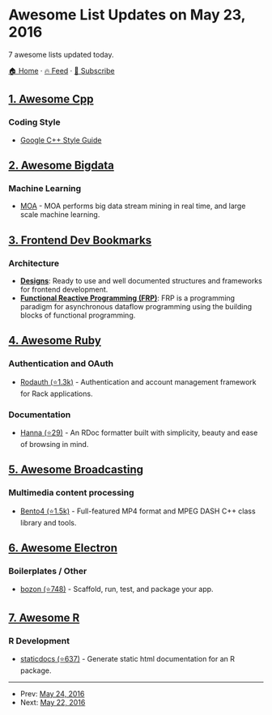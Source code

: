 # Awesome List Updates on May 23, 2016

7 awesome lists updated today.

[🏠 Home](/README.md) · [🔥 Feed](https://test.trackawesomelist.com/feed.xml) · [📮 Subscribe](https://trackawesomelist.us17.list-manage.com/subscribe?u=d2f0117aa829c83a63ec63c2f&id=36a103854c)



## [1. Awesome Cpp](/content/fffaraz/awesome-cpp/README.md)

### Coding Style

*   [Google C++ Style Guide](https://google.github.io/styleguide/cppguide.html)

## [2. Awesome Bigdata](/content/newTendermint/awesome-bigdata/README.md)

### Machine Learning

*   [MOA](http://moa.cms.waikato.ac.nz) - MOA performs big data stream mining in real time, and large scale machine learning.

## [3. Frontend Dev Bookmarks](/content/dypsilon/frontend-dev-bookmarks/README.md)

### Architecture

*   **[Designs](https://github.com/dypsilon/frontend-dev-bookmarks/blob/master/README.md/architecture/designs.md)**: Ready to use and well documented structures and frameworks for frontend development.
*   **[Functional Reactive Programming (FRP)](https://github.com/dypsilon/frontend-dev-bookmarks/blob/master/README.md/architecture/functional-reactive-programming-frp.md)**: FRP is a programming paradigm for asynchronous dataflow programming using the building blocks of functional programming.

## [4. Awesome Ruby](/content/markets/awesome-ruby/README.md)

### Authentication and OAuth

*   [Rodauth (⭐1.3k)](https://github.com/jeremyevans/rodauth) - Authentication and account management framework for Rack applications.

### Documentation

*   [Hanna (⭐29)](https://github.com/rdoc/hanna-nouveau) - An RDoc formatter built with simplicity, beauty and ease of browsing in mind.

## [5. Awesome Broadcasting](/content/ebu/awesome-broadcasting/README.md)

### Multimedia content processing

*   [Bento4 (⭐1.5k)](https://github.com/axiomatic-systems/Bento4) - Full-featured MP4 format and MPEG DASH C++ class library and tools.

## [6. Awesome Electron](/content/sindresorhus/awesome-electron/README.md)

### Boilerplates / Other

*   [bozon (⭐748)](https://github.com/railsware/bozon) - Scaffold, run, test, and package your app.

## [7. Awesome R](/content/qinwf/awesome-R/README.md)

### R Development

*   [staticdocs (⭐637)](https://github.com/hadley/staticdocs) - Generate static html documentation for an R package.

---

- Prev: [May 24, 2016](/content/2016/05/24/README.md)
- Next: [May 22, 2016](/content/2016/05/22/README.md)